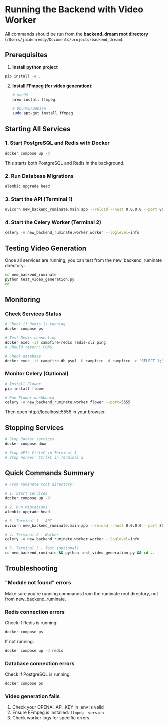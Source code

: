 # Running the Backend with Video Worker

All commands should be run from the **backend_dream root directory** (`/Users/jaidenreddy/Documents/projects/backend_dream`).

## Prerequisites

1. **Install python project**
```bash
pip install -e .
```

2. **Install FFmpeg (for video generation):**
   ```bash
   # macOS
   brew install ffmpeg
   
   # Ubuntu/Debian
   sudo apt-get install ffmpeg
   ```

## Starting All Services

### 1. Start PostgreSQL and Redis with Docker
```bash
docker compose up -d
```

This starts both PostgreSQL and Redis in the background.

### 2. Run Database Migrations
```bash
alembic upgrade head
```

### 3. Start the API (Terminal 1)
```bash
uvicorn new_backend_ruminate.main:app --reload --host 0.0.0.0 --port 8000
```

### 4. Start the Celery Worker (Terminal 2)
```bash
celery -A new_backend_ruminate.worker worker --loglevel=info
```

## Testing Video Generation

Once all services are running, you can test from the new_backend_ruminate directory:

```bash
cd new_backend_ruminate
python test_video_generation.py
cd ..
```

## Monitoring

### Check Services Status
```bash
# Check if Redis is running
docker compose ps

# Test Redis connection
docker exec -it campfire-redis redis-cli ping
# Should return: PONG

# Check database
docker exec -it campfire-db psql -U campfire -d campfire -c "SELECT 1;"
```

### Monitor Celery (Optional)
```bash
# Install Flower
pip install flower

# Run Flower dashboard
celery -A new_backend_ruminate.worker flower --port=5555
```

Then open http://localhost:5555 in your browser.

## Stopping Services

```bash
# Stop Docker services
docker compose down

# Stop API: Ctrl+C in Terminal 1
# Stop Worker: Ctrl+C in Terminal 2
```

## Quick Commands Summary

```bash
# From ruminate root directory:

# 1. Start services
docker compose up -d

# 2. Run migrations  
alembic upgrade head

# 3. Terminal 1 - API
uvicorn new_backend_ruminate.main:app --reload --host 0.0.0.0 --port 8000

# 4. Terminal 2 - Worker
celery -A new_backend_ruminate.worker worker --loglevel=info

# 5. Terminal 3 - Test (optional)
cd new_backend_ruminate && python test_video_generation.py && cd ..
```

## Troubleshooting

### "Module not found" errors
Make sure you're running commands from the ruminate root directory, not from new_backend_ruminate.

### Redis connection errors
Check if Redis is running:
```bash
docker compose ps
```

If not running:
```bash
docker compose up -d redis
```

### Database connection errors
Check if PostgreSQL is running:
```bash
docker compose ps
```

### Video generation fails
1. Check your OPENAI_API_KEY in .env is valid
2. Ensure FFmpeg is installed: `ffmpeg -version`
3. Check worker logs for specific errors